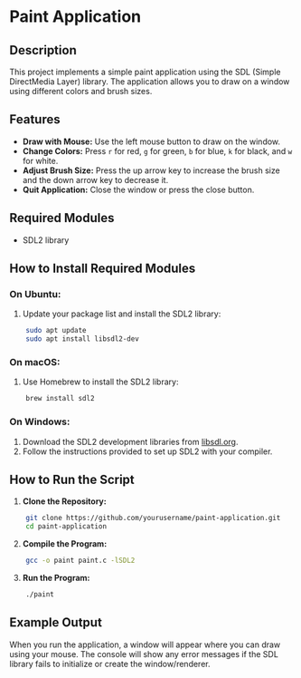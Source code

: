 # Paint Application

## Description
This project implements a simple paint application using the SDL (Simple DirectMedia Layer) library. The application allows you to draw on a window using different colors and brush sizes. 

## Features
- **Draw with Mouse:** Use the left mouse button to draw on the window.
- **Change Colors:** Press `r` for red, `g` for green, `b` for blue, `k` for black, and `w` for white.
- **Adjust Brush Size:** Press the up arrow key to increase the brush size and the down arrow key to decrease it.
- **Quit Application:** Close the window or press the close button.

## Required Modules

- SDL2 library

## How to Install Required Modules

### On Ubuntu:

1. Update your package list and install the SDL2 library:

```sh
    sudo apt update
    sudo apt install libsdl2-dev
```

### On macOS:

1. Use Homebrew to install the SDL2 library:

```sh
    brew install sdl2
```

### On Windows:

1. Download the SDL2 development libraries from [libsdl.org](https://www.libsdl.org/download-2.0.php).
2. Follow the instructions provided to set up SDL2 with your compiler.

## How to Run the Script

1. **Clone the Repository:**

```sh
    git clone https://github.com/yourusername/paint-application.git
    cd paint-application
```

2. **Compile the Program:**

```sh
    gcc -o paint paint.c -lSDL2
```

3. **Run the Program:**

```sh
    ./paint
```

## Example Output
When you run the application, a window will appear where you can draw using your mouse. The console will show any error messages if the SDL library fails to initialize or create the window/renderer.
